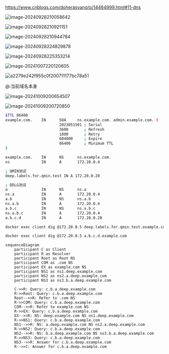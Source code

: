 https://www.cnblogs.com/doherasyang/p/14464999.html#11-dns

![image-20240928210058642](./9.25-10.9周报素材.assets/image-20240928210058642.png)

![image-20240928210921151](./9.25-10.9周报素材.assets/image-20240928210921151.png)

![image-20240928210944784](./9.25-10.9周报素材.assets/image-20240928210944784.png)

![image-20240928224829878](./9.25-10.9周报素材.assets/image-20240928224829878.png)

![image-20240928225353214](./9.25-10.9周报素材.assets/image-20240928225353214.png)

![image-20241007220120605](./9.25-10.9周报素材.assets/image-20241007220120605.png)

![a2279e242f955c0f200711177bc78a51](./9.25-10.9周报素材.assets/a2279e242f955c0f200711177bc78a51.png)

@:当前域名本身

![image-20241009200654507](./9.25-10.9周报素材.assets/image-20241009200654507.png)

![image-20241009200720850](./9.25-10.9周报素材.assets/image-20241009200720850.png)

```bash
$TTL 86400
example.com.    IN      SOA     ns.example.com. admin.example.com. (
                        2023051501 ; Serial
                        3600       ; Refresh
                        1800       ; Retry
                        604800     ; Expire
                        86400      ; Minimum TTL
)

example.com.    IN      NS      ns.example.com.
ns              IN      A       172.20.0.4

; QMIN测试
deep.labels.for.qmin.test IN A 172.20.0.20

; DDLG测试
a               IN      NS      ns.a
ns.a            IN      A       172.20.0.4
a.b             IN      NS      ns.a.b
ns.a.b          IN      A       172.20.0.4
a.b.c           IN      NS      ns.a.b.c
ns.a.b.c        IN      A       172.20.0.4
a.b.c.d         IN      A       172.20.0.20
```

```bash
docker exec client dig @172.20.0.5 deep.labels.for.qmin.test.example.com
```

```bash
docker exec client dig @172.20.0.5 a.b.c.d.example.com

```

```mermaid
sequenceDiagram
    participant C as Client
    participant R as Resolver
    participant Root as Root NS
    participant COM as .com NS
    participant EX as example.com NS
    participant NS1 as ns1.deep.example.com
    participant NS2 as ns2.a.deep.example.com
    participant NS3 as ns3.b.a.deep.example.com

    C->>R: Query: c.b.a.deep.example.com
    R->>Root: Query: c.b.a.deep.example.com
    Root-->>R: Refer to .com NS
    R->>COM: Query: c.b.a.deep.example.com
    COM-->>R: Refer to example.com NS
    R->>EX: Query: c.b.a.deep.example.com
    EX-->>R: NS: deep.example.com NS ns1.deep.example.com
    R->>NS1: Query: c.b.a.deep.example.com
    NS1-->>R: NS: a.deep.example.com NS ns2.a.deep.example.com
    R->>NS2: Query: c.b.a.deep.example.com
    NS2-->>R: NS: b.a.deep.example.com NS ns3.b.a.deep.example.com
    R->>NS3: Query: c.b.a.deep.example.com
    NS3-->>R: Answer for c.b.a.deep.example.com
    R-->>C: Answer for c.b.a.deep.example.com
```

